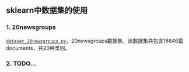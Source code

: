 ## sklearn中数据集的使用

### 1. 20newsgroups
[`dataset_20newsgroups.py`]()，20newsgroups数据集，该数据集共包含18846篇documents，共20种类别。


### 2. TODO...

